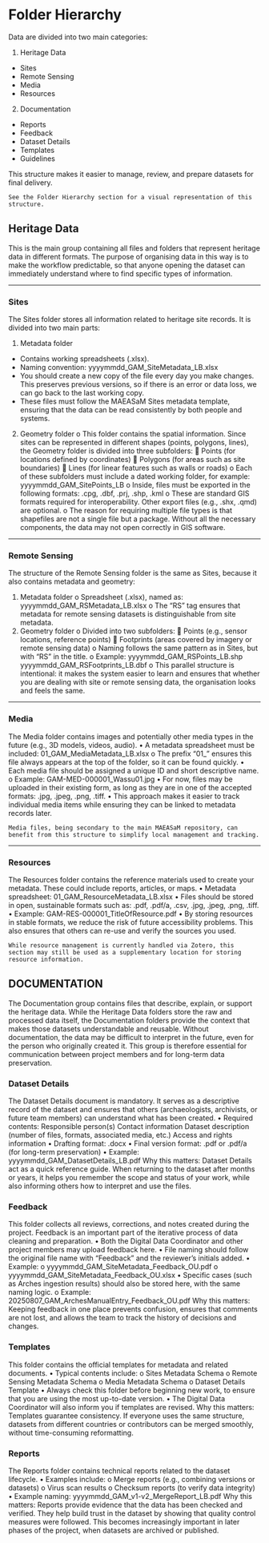 # Folder Hierarchy

Data are divided into two main categories:
1.	Heritage Data
- Sites
- Remote Sensing
- Media
- Resources
2.	Documentation
- Reports
- Feedback
- Dataset Details
- Templates
- Guidelines

This structure makes it easier to manage, review, and prepare datasets for final delivery.
```{note}
See the Folder Hierarchy section for a visual representation of this structure.
```

## Heritage Data

This is the main group containing all files and folders that represent heritage data in different formats. The purpose of organising data in this way is to make the workflow predictable, so that anyone opening the dataset can immediately understand where to find specific types of information.
________________________________________

### Sites
The Sites folder stores all information related to heritage site records. It is divided into two main parts:
1.	Metadata folder
- Contains working spreadsheets (.xlsx).
- Naming convention:
yyyymmdd_GAM_SiteMetadata_LB.xlsx
- You should create a new copy of the file every day you make changes. This preserves previous versions, so if there is an error or data loss, we can go back to the last working copy.
- These files must follow the MAEASaM Sites metadata template, ensuring that the data can be read consistently by both people and systems.
2.	Geometry folder
o	This folder contains the spatial information. Since sites can be represented in different shapes (points, polygons, lines), the Geometry folder is divided into three subfolders:
	Points (for locations defined by coordinates)
	Polygons (for areas such as site boundaries)
	Lines (for linear features such as walls or roads)
o	Each of these subfolders must include a dated working folder, for example:
yyyymmdd_GAM_SitePoints_LB
o	Inside, files must be exported in the following formats:
.cpg, .dbf, .prj, .shp, .kml
o	These are standard GIS formats required for interoperability. Other export files (e.g., .shx, .qmd) are optional.
o	The reason for requiring multiple file types is that shapefiles are not a single file but a package. Without all the necessary components, the data may not open correctly in GIS software.
________________________________________

### Remote Sensing

The structure of the Remote Sensing folder is the same as Sites, because it also contains metadata and geometry:
1.	Metadata folder
o	Spreadsheet (.xlsx), named as:
yyyymmdd_GAM_RSMetadata_LB.xlsx
o	The “RS” tag ensures that metadata for remote sensing datasets is distinguishable from site metadata.
2.	Geometry folder
o	Divided into two subfolders:
	Points (e.g., sensor locations, reference points)
	Footprints (areas covered by imagery or remote sensing data)
o	Naming follows the same pattern as in Sites, but with “RS” in the title.
o	Example:
yyyymmdd_GAM_RSPoints_LB.shp
yyyymmdd_GAM_RSFootprints_LB.dbf
o	This parallel structure is intentional: it makes the system easier to learn and ensures that whether you are dealing with site or remote sensing data, the organisation looks and feels the same.
________________________________________

### Media

The Media folder contains images and potentially other media types in the future (e.g., 3D models, videos, audio). 
•	A metadata spreadsheet must be included:
01_GAM_MediaMetadata_LB.xlsx
o	The prefix “01_” ensures this file always appears at the top of the folder, so it can be found quickly.
•	Each media file should be assigned a unique ID and short descriptive name.
o	Example:
GAM-MED-000001_Wassu01.jpg
•	For now, files may be uploaded in their existing form, as long as they are in one of the accepted formats: .jpg, .jpeg, .png, .tiff.
•	This approach makes it easier to track individual media items while ensuring they can be linked to metadata records later.

``` {note}
Media files, being secondary to the main MAEASaM repository, can benefit from this structure to simplify local management and tracking.
```
________________________________________
### Resources

The Resources folder contains the reference materials used to create your metadata. These could include reports, articles, or maps.
•	Metadata spreadsheet:
01_GAM_ResourceMetadata_LB.xlsx
•	Files should be stored in open, sustainable formats such as: .pdf, .pdf/a, .csv, .jpg, .jpeg, .png, .tiff.
•	Example:
GAM-RES-000001_TitleOfResource.pdf
•	By storing resources in stable formats, we reduce the risk of future accessibility problems. This also ensures that others can re-use and verify the sources you used.

``` {note}
While resource management is currently handled via Zotero, this section may still be used as a supplementary location for storing resource information.
```

## DOCUMENTATION

The Documentation group contains files that describe, explain, or support the heritage data. While the Heritage Data folders store the raw and processed data itself, the Documentation folders provide the context that makes those datasets understandable and reusable. Without documentation, the data may be difficult to interpret in the future, even for the person who originally created it.
This group is therefore essential for communication between project members and for long-term data preservation.

### Dataset Details

The Dataset Details document is mandatory. It serves as a descriptive record of the dataset and ensures that others (archaeologists, archivists, or future team members) can understand what has been created.
•  Required contents:
Responsible person(s)
Contact information
Dataset description (number of files, formats, associated media, etc.)
Access and rights information
•  Drafting format: .docx
•  Final version format: .pdf or .pdf/a (for long-term preservation)
•  Example:
yyyymmdd_GAM_DatasetDetails_LB.pdf
Why this matters: Dataset Details act as a quick reference guide. When returning to the dataset after months or years, it helps you remember the scope and status of your work, while also informing others how to interpret and use the files.

### Feedback

This folder collects all reviews, corrections, and notes created during the project. Feedback is an important part of the iterative process of data cleaning and preparation.
•	Both the Digital Data Coordinator and other project members may upload feedback here.
•	File naming should follow the original file name with “Feedback” and the reviewer’s initials added.
•	Example:
o	yyyymmdd_GAM_SiteMetadata_Feedback_OU.pdf
o	yyyymmdd_GAM_SiteMetadata_Feedback_OU.xlsx
•	Specific cases (such as Arches ingestion results) should also be stored here, with the same naming logic.
o	Example:
20250807_GAM_ArchesManualEntry_Feedback_OU.pdf
Why this matters: Keeping feedback in one place prevents confusion, ensures that comments are not lost, and allows the team to track the history of decisions and changes.

### Templates

This folder contains the official templates for metadata and related documents.
•	Typical contents include:
o	Sites Metadata Schema
o	Remote Sensing Metadata Schema
o	Media Metadata Schema
o	Dataset Details Template
•	Always check this folder before beginning new work, to ensure that you are using the most up-to-date version.
•	The Digital Data Coordinator will also inform you if templates are revised.
Why this matters: Templates guarantee consistency. If everyone uses the same structure, datasets from different countries or contributors can be merged smoothly, without time-consuming reformatting.

### Reports

The Reports folder contains technical reports related to the dataset lifecycle.
•	Examples include:
o	Merge reports (e.g., combining versions or datasets)
o	Virus scan results
o	Checksum reports (to verify data integrity)
•	Example naming:
yyyymmdd_GAM_v1-v2_MergeReport_LB.pdf
Why this matters: Reports provide evidence that the data has been checked and verified. They help build trust in the dataset by showing that quality control measures were followed. This becomes increasingly important in later phases of the project, when datasets are archived or published.
 
